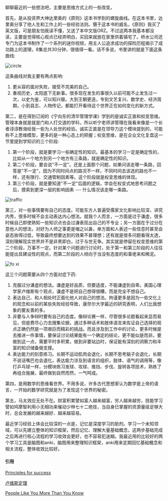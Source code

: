 聊聊最近的一些想法吧，主要是思维方式上的一些改变。

首先，是从投资界大神达里奥的《原则》这本书学到的螺旋曲线。在这本书里，达里奥分享了他人生和工作上的一些经验法则。慑于这本书的威名，《原则》我买了英文版，可是朋友怕我读不懂，又送了本中文版ORZ。不过这两本我基本都没读，主要是觉得核心观点已经弄明白，买回来就放在家里供着镇宅了。桥水公司还专门为这本书制作了一个系列的迷你视频，用主人公追求成功的探险历程揭示了成功路上的道理，8集总共30分钟，很值得一看。话不多说，书里讲的就是下面这条曲线:

![circle](http://oojr8w6at.bkt.clouddn.com/raydalio-five-step-process-1.png)

这条曲线对我主要有两点影响:

1. 更从容的面对失败，接受不完美的自己。
2. 重视历史，太阳底下无新事。很多现在发生的事很久以前可能不止发生过一次，以史为鉴，可以知兴替。大到王朝更迭，专到文艺复兴、数学史、经济周期，小到县志、人物传记，都能打开看待这个世界正在如何变化的新方式。

第二，是在得到订阅的《宁向东的清华管理学课》学到的是诚实正直和权变思维。管理本身就是就是门和人打交道的学科，所以听宁老师讲管理在我看来像是一个长者谆谆教诲给我一些为人处世的经验。诚实正直是在领导力这个模块提到的，可能称不上思维模型，更多的是一种心态上的把握；权变思维，是在企业文化复盘这一节里提到学知识的三个阶段:

1. 第一个阶段，就是要学习一些确定性的知识。最基本的学习一定是确定性的，比如从一个地方到另一个地方有三条路，就是确定性的知识。
2. 第二个阶段，要会说"不一定"。还是上面那个问题，如果问该走哪一条路，回答是"不一定"，因为不同时间点的路况不一样，不同时间去该选的路也不一样，还有限行、交通管制因素等。这个阶段就是权变思维的体现。
3. 第三个阶段，就是要知道"不一定"后面的逻辑，学会在权变式地思考问题之后，摸索到更深一层的影响因素 --- 什么情况该走哪一条路。

![traffic](http://oojr8w6at.bkt.clouddn.com/traffic_map.jpg)

第三，对一些事情要有自己的态度。可能东方人普遍受儒家文化影响比较深，讲究内秀，很多时候不会主动表达内心想法。就我个人而言，一方面是过于谦虚，很多时候自己即使熟知一些知识点也会过谦表现出自己的不专业；另一方面在于过分在意他人的想法，对好为人师之事更是嗤之以鼻，单方面和人表述一些信息时甚至会姿态放得过低，导致最终想要达到的效果不甚理想；还有就是很多问题看得太透，深刻理解现实世界并不是非黑即白，过于与世无争。其实就是停留在权变思维的第二个阶段，万事不一定。针对某个问题进行讨论时，处于第一和第三阶段的人往往能提出具建设性的观点，而第二阶段的人倾向于当没有态度的和事佬来和稀泥。

![fo xi](http://oojr8w6at.bkt.clouddn.com/image/png/fo_xi.jpg)

这三个问题需要从四个方面对症下药:

1. 克服过分谦虚的想法。谦虚是好品质，但要适度，不能谦虚到自卑。美国心理学家卢维斯有个观点，谦虚不是把自己想得很糟，而是完全不想自己。
2. 表达自己、和人相处时正面化他人对自己的想法。拘谨更多是因为一些文化上的观念和以前的某些失败经验导致，康奈尔大学最近的研究表明，人们比我想象的要友善的多。
3. 非要与人争辩时要有自己的态度。像辩论赛一样，尽管很多论题看起来显而易见，但是费尽心力去搜集论据，通过多种话术和肢体语言来佐证自己选择的观点正确仍然是一项艰巨而精彩的挑战。而且涉及到工作中的讨论，更多时候是去推进一件事情，要保证讨论结果能有一个确定的结论，更不能似是而非。要做到这一点，需要平时多积累，做到非要站边时，保证能有深刻的洞察力和丰富的知识储备做支撑。
4. 表达能力的刻意练习。长期不运动肌肉会退化，长期不思考脑子会退化，长期不说话嘴巴也会退化。表达能力涉及到语言的组织，肢体、语气的调用等，像打乒乓球一样，分模块练习发球、攻球、推挡、步伐、旋转各项技术，熟练了再组合施展，最终做到自然而然，一气呵成。

第四，是用数学的思维看世界。不用多说，许多古代思想家认为数学是上帝的语言，一开始的数学研究就是为了发现这个世界的秘密。

第五，马太效应无处不在。财富积累譬如富人越来越富，穷人越来越穷，技能学习譬如鸠摩智利用小无相功来催动少林七十二绝技，当自身已掌握的资源量级足够大时，总会发展的越来越好、越来越容易。

最近学习经验上体会比较深的一点是，记忆是深度学习的助剂。学习一个未知领域，可以先建立整体的知识框架，然后记忆、理解大量基础概念，这两步基础完成之后再进行核心流程的学习收效会更好，也不容易犯迷糊。我最近用的比较好的两个学习工具是脑图和anki，脑图用来整理知识框架，anki用来定期回忆基础概念和相关流程，整体收效比较好。

#### 引用
[Principles for success](https://www.principles.com/principles-for-success/#play)

[卢维斯定理](https://wiki.mbalib.com/wiki/%E5%8D%A2%E7%BB%B4%E6%96%AF%E5%AE%9A%E7%90%86)

[People Like You More Than You Know](https://blogs.scientificamerican.com/illusion-chasers/people-like-you-more-than-you-know/)

